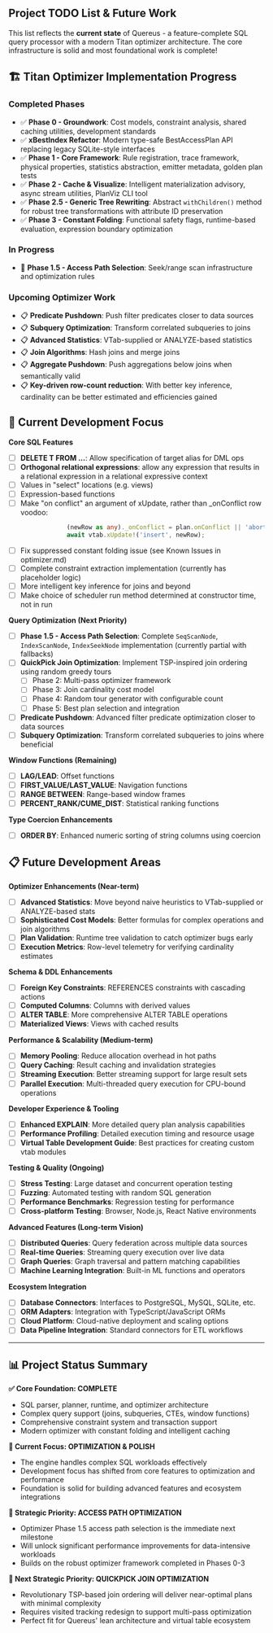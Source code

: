 ## Project TODO List & Future Work

This list reflects the **current state** of Quereus - a feature-complete SQL query processor with a modern Titan optimizer architecture. The core infrastructure is solid and most foundational work is complete!

## 🏗️ Titan Optimizer Implementation Progress

### Completed Phases
- ✅ **Phase 0 - Groundwork**: Cost models, constraint analysis, shared caching utilities, development standards
- ✅ **xBestIndex Refactor**: Modern type-safe BestAccessPlan API replacing legacy SQLite-style interfaces  
- ✅ **Phase 1 - Core Framework**: Rule registration, trace framework, physical properties, statistics abstraction, emitter metadata, golden plan tests
- ✅ **Phase 2 - Cache & Visualize**: Intelligent materialization advisory, async stream utilities, PlanViz CLI tool
- ✅ **Phase 2.5 - Generic Tree Rewriting**: Abstract `withChildren()` method for robust tree transformations with attribute ID preservation
- ✅ **Phase 3 - Constant Folding**: Functional safety flags, runtime-based evaluation, expression boundary optimization

### In Progress
- 🔄 **Phase 1.5 - Access Path Selection**: Seek/range scan infrastructure and optimization rules

### Upcoming Optimizer Work
- 📋 **Predicate Pushdown**: Push filter predicates closer to data sources
- 📋 **Subquery Optimization**: Transform correlated subqueries to joins
- 📋 **Advanced Statistics**: VTab-supplied or ANALYZE-based statistics
- 📋 **Join Algorithms**: Hash joins and merge joins
- 📋 **Aggregate Pushdown**: Push aggregations below joins when semantically valid
- 📋 **Key-driven row-count reduction**: With better key inference, cardinality can be better estimated and efficiencies gained


## 🔄 Current Development Focus

**Core SQL Features**
- [ ] **DELETE T FROM ...**: Allow specification of target alias for DML ops
- [ ] **Orthogonal relational expressions**: allow any expression that results in a relational expression in a relational expressive context 
- [ ] Values in "select" locations (e.g. views)
- [ ] Expression-based functions
- [ ] Make "on conflict" an argument of xUpdate, rather than _onConflict row voodoo:
```ts
				(newRow as any)._onConflict = plan.onConflict || 'abort';
				await vtab.xUpdate!('insert', newRow);
```
- [ ] Fix suppressed constant folding issue (see Known Issues in optimizer.md)
- [ ] Complete constraint extraction implementation (currently has placeholder logic)
- [ ] More intelligent key inference for joins and beyond
- [ ] Make choice of scheduler run method determined at constructor time, not in run

**Query Optimization (Next Priority)**
- [ ] **Phase 1.5 - Access Path Selection**: Complete `SeqScanNode`, `IndexScanNode`, `IndexSeekNode` implementation (currently partial with fallbacks)
- [ ] **QuickPick Join Optimization**: Implement TSP-inspired join ordering using random greedy tours
  - [ ] Phase 2: Multi-pass optimizer framework
  - [ ] Phase 3: Join cardinality cost model  
  - [ ] Phase 4: Random tour generator with configurable count
  - [ ] Phase 5: Best plan selection and integration
- [ ] **Predicate Pushdown**: Advanced filter predicate optimization closer to data sources
- [ ] **Subquery Optimization**: Transform correlated subqueries to joins where beneficial

**Window Functions (Remaining)**
- [ ] **LAG/LEAD**: Offset functions
- [ ] **FIRST_VALUE/LAST_VALUE**: Navigation functions  
- [ ] **RANGE BETWEEN**: Range-based window frames
- [ ] **PERCENT_RANK/CUME_DIST**: Statistical ranking functions

**Type Coercion Enhancements**
- [ ] **ORDER BY**: Enhanced numeric sorting of string columns using coercion

## 📋 Future Development Areas

**Optimizer Enhancements (Near-term)**
- [ ] **Advanced Statistics**: Move beyond naive heuristics to VTab-supplied or ANALYZE-based stats
- [ ] **Sophisticated Cost Models**: Better formulas for complex operations and join algorithms  
- [ ] **Plan Validation**: Runtime tree validation to catch optimizer bugs early
- [ ] **Execution Metrics**: Row-level telemetry for verifying cardinality estimates

**Schema & DDL Enhancements**
- [ ] **Foreign Key Constraints**: REFERENCES constraints with cascading actions
- [ ] **Computed Columns**: Columns with derived values
- [ ] **ALTER TABLE**: More comprehensive ALTER TABLE operations
- [ ] **Materialized Views**: Views with cached results

**Performance & Scalability (Medium-term)**
- [ ] **Memory Pooling**: Reduce allocation overhead in hot paths
- [ ] **Query Caching**: Result caching and invalidation strategies
- [ ] **Streaming Execution**: Better streaming support for large result sets
- [ ] **Parallel Execution**: Multi-threaded query execution for CPU-bound operations

**Developer Experience & Tooling**
- [ ] **Enhanced EXPLAIN**: More detailed query plan analysis capabilities
- [ ] **Performance Profiling**: Detailed execution timing and resource usage
- [ ] **Virtual Table Development Guide**: Best practices for creating custom vtab modules

**Testing & Quality (Ongoing)**
- [ ] **Stress Testing**: Large dataset and concurrent operation testing
- [ ] **Fuzzing**: Automated testing with random SQL generation
- [ ] **Performance Benchmarks**: Regression testing for performance
- [ ] **Cross-platform Testing**: Browser, Node.js, React Native environments

**Advanced Features (Long-term Vision)**
- [ ] **Distributed Queries**: Query federation across multiple data sources
- [ ] **Real-time Queries**: Streaming query execution over live data
- [ ] **Graph Queries**: Graph traversal and pattern matching capabilities
- [ ] **Machine Learning Integration**: Built-in ML functions and operators

**Ecosystem Integration**
- [ ] **Database Connectors**: Interfaces to PostgreSQL, MySQL, SQLite, etc.
- [ ] **ORM Adapters**: Integration with TypeScript/JavaScript ORMs
- [ ] **Cloud Platform**: Cloud-native deployment and scaling options
- [ ] **Data Pipeline Integration**: Standard connectors for ETL workflows

---

## 📊 Project Status Summary

**✅ Core Foundation: COMPLETE**
- SQL parser, planner, runtime, and optimizer architecture
- Complex query support (joins, subqueries, CTEs, window functions)
- Comprehensive constraint system and transaction support
- Modern optimizer with constant folding and intelligent caching

**🔄 Current Focus: OPTIMIZATION & POLISH**  
- The engine handles complex SQL workloads effectively
- Development focus has shifted from core features to optimization and performance
- Foundation is solid for building advanced features and ecosystem integrations

**🎯 Strategic Priority: ACCESS PATH OPTIMIZATION**
- Optimizer Phase 1.5 access path selection is the immediate next milestone
- Will unlock significant performance improvements for data-intensive workloads
- Builds on the robust optimizer framework completed in Phases 0-3

**🎯 Next Strategic Priority: QUICKPICK JOIN OPTIMIZATION**
- Revolutionary TSP-based join ordering will deliver near-optimal plans with minimal complexity
- Requires visited tracking redesign to support multi-pass optimization
- Perfect fit for Quereus' lean architecture and virtual table ecosystem
